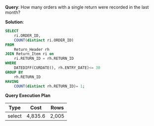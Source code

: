 **Query**: How many orders with a single return were recorded in the last month?

**Solution**:
```sql
SELECT
	ri.ORDER_ID,
	COUNT(distinct ri.ORDER_ID)
FROM
	Return_Header rh
JOIN Return_Item ri on
	ri.RETURN_ID = rh.RETURN_ID
WHERE
	DATEDIFF(CURDATE(), rh.ENTRY_DATE)<= 30
GROUP BY
	rh.RETURN_ID
HAVING
	COUNT(distinct rh.RETURN_ID)= 1;
```
**Query Execution Plan**

| Type | Cost      |   Rows |
| --- |-----------| --- |
select | 4,835.6 | 2,005


